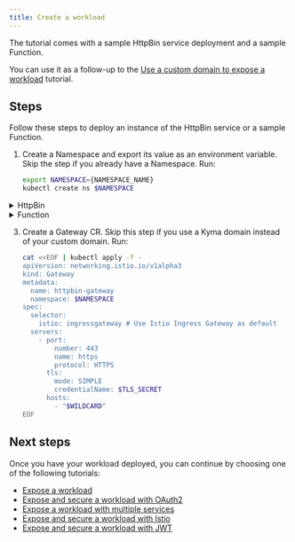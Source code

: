 ```yaml
---
title: Create a workload
---
```


The tutorial comes with a sample HttpBin service deployment and a sample Function.

You can use it as a follow-up to the [Use a custom domain to expose a workload](./apix-01-own-domain.md) tutorial.

## Steps

Follow these steps to deploy an instance of the HttpBin service or a sample Function.

1. Create a Namespace and export its value as an environment variable. Skip the step if you already have a Namespace. Run:

   ```bash
   export NAMESPACE={NAMESPACE_NAME}
   kubectl create ns $NAMESPACE
   ```

<div tabs>

  <details>
  <summary>
  HttpBin
  </summary>

2. Deploy an instance of the HttpBin service in your Namespace:

   ```bash
   kubectl -n $NAMESPACE create -f https://raw.githubusercontent.com/istio/istio/master/samples/httpbin/httpbin.yaml
   ```

  </details>

  <details>
  <summary>
 Function
  </summary>

2. Create a Function in your Namespace using the [supplied code](./assets/function.yaml):

   ```shell
   kubectl -n $NAMESPACE apply -f https://raw.githubusercontent.com/kyma-project/kyma/main/docs/03-tutorials/assets/function.yaml
   ```

  </details>
</div>

3. Create a Gateway CR. Skip this step if you use a Kyma domain instead of your custom domain. Run:

   ```bash
   cat <<EOF | kubectl apply -f -
   apiVersion: networking.istio.io/v1alpha3
   kind: Gateway
   metadata:
     name: httpbin-gateway
     namespace: $NAMESPACE
   spec:
     selector:
       istio: ingressgateway # Use Istio Ingress Gateway as default
     servers:
       - port:
           number: 443
           name: https
           protocol: HTTPS
         tls:
           mode: SIMPLE
           credentialName: $TLS_SECRET
         hosts:
           - "$WILDCARD"
   EOF
   ```

## Next steps

Once you have your workload deployed, you can continue by choosing one of the following tutorials:

- [Expose a workload](./apix-02-expose-workload-apigateway.md)
- [Expose and secure a workload with OAuth2](./apix-03-expose-and-secure-workload-oauth2.md)
- [Expose a workload with multiple services](./apix-03-expose-multiple-services.md)
- [Expose and secure a workload with Istio](./apix-05-expose-and-secure-workload-istio.md)
- [Expose and secure a workload with JWT](./apix-05-expose-and-secure-workload-jwt.md)
